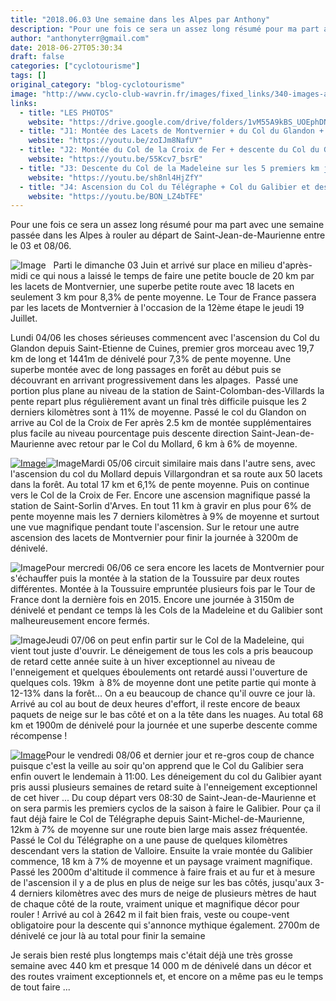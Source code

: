 ```yaml
---
title: "2018.06.03 Une semaine dans les Alpes par Anthony"
description: "Pour une fois ce sera un assez long résumé pour ma part avec une semaine passée dans les Alpes à rouler au départ de Saint-Jean-de-Maurienne entre le 03 et 08/06."
author: "anthonyterr@gmail.com"
date: 2018-06-27T05:30:34
draft: false
categories: ["cyclotourisme"]
tags: []
original_category: "blog-cyclotourisme"
image: "http://www.cyclo-club-wavrin.fr/images/fixed_links/340-images-adf93afe-w564-h752-no.jpg"
links:
  - title: "LES PHOTOS"
    website: "https://drive.google.com/drive/folders/1vM55A9kBS_UOEphDNY5bNE-MwP1Gsoxn?usp=sharing"
  - title: "J1: Montée des Lacets de Montvernier + du Col du Glandon + descente du Col de la Croix de Fer"
    website: "https://youtu.be/zoIJm8NafUY"
  - title: "J2: Montée du Col de la Croix de Fer + descente du Col du Glandon"
    website: "https://youtu.be/55Kcv7_bsrE"
  - title: "J3: Descente du Col de la Madeleine sur les 5 premiers km jusqu'à la station de Saint-François Longchamp"
    website: "https://youtu.be/sh8nl4HjZfY"
  - title: "J4: Ascension du Col du Télégraphe + Col du Galibier et descente du Col du Galibier sur les 8 premiers kilomètres."
    website: "https://youtu.be/BON_LZ4bTFE"
---
```


Pour une fois ce sera un assez long résumé pour ma part avec une semaine passée dans les Alpes à rouler au départ de Saint-Jean-de-Maurienne entre le 03 et 08/06.

<!--more-->

![Image](http://www.cyclo-club-wavrin.fr/images/fixed_links/340-fulltext-adf93afe-w564-h752-no.jpg)
 
Parti le dimanche 03 Juin et arrivé sur place en milieu d'après-midi ce qui nous a laissé le temps de faire une petite boucle de 20 km par les lacets de Montvernier, une superbe petite route avec 18 lacets en seulement 3 km pour 8,3% de pente moyenne. Le Tour de France passera par les lacets de Montvernier à l'occasion de la 12ème étape le jeudi 19 Juillet.

Lundi 04/06 les choses sérieuses commencent avec l'ascension du Col du Glandon depuis Saint-Etienne de Cuines, premier gros morceau avec 19,7 km de long et 1441m de dénivelé pour 7,3% de pente moyenne. Une superbe montée avec de long passages en forêt au début puis se découvrant en arrivant progressivement dans les alpages.  Passé une portion plus plane au niveau de la station de Saint-Colomban-des-Villards la pente repart plus régulièrement avant un final très difficile puisque les 2 derniers kilomètres sont à 11% de moyenne. Passé le col du Glandon on arrive au Col de la Croix de Fer après 2.5 km de montée supplémentaires plus facile au niveau pourcentage puis descente direction Saint-Jean-de-Maurienne avec retour par le Col du Mollard, 6 km à 6% de moyenne.

[![Image](https://lh6.googleusercontent.com/Dcy8iAa2S6pO_CF78tCe7zKWgsnmRK4zQQ7B5b8gE3re5b0xOxMuPzwRgzsXrurXUWmcwT2aNWHLj3SbXs3Y=w1920-h898-rw)](https://lh6.googleusercontent.com/Dcy8iAa2S6pO_CF78tCe7zKWgsnmRK4zQQ7B5b8gE3re5b0xOxMuPzwRgzsXrurXUWmcwT2aNWHLj3SbXs3Y=w1920-h898-rw)![Image](http://www.cyclo-club-wavrin.fr/images/fixed_links/340-fulltext-dbb62735-w1002-h752-no.jpg)Mardi 05/06 circuit similaire mais dans l'autre sens, avec l'ascension du col du Mollard depuis Villargondran et sa route aux 50 lacets dans la forêt. Au total 17 km et 6,1% de pente moyenne. Puis on continue vers le Col de la Croix de Fer. Encore une ascension magnifique passé la station de Saint-Sorlin d'Arves. En tout 11 km à gravir en plus pour 6% de pente moyenne mais les 7 derniers kilomètres à 9% de moyenne et surtout une vue magnifique pendant toute l'ascension. Sur le retour une autre ascension des lacets de Montvernier pour finir la journée à 3200m de dénivelé.

![Image](http://www.cyclo-club-wavrin.fr/images/fixed_links/340-fulltext-b378d78c-w1002-h752-no.jpg)Pour mercredi 06/06 ce sera encore les lacets de Montvernier pour s'échauffer puis la montée à la station de la Toussuire par deux routes différentes. Montée à la Toussuire empruntée plusieurs fois par le Tour de France dont la dernière fois en 2015. Encore une journée à 3150m de dénivelé et pendant ce temps là les Cols de la Madeleine et du Galibier sont malheureusement encore fermés.

![Image](http://www.cyclo-club-wavrin.fr/images/fixed_links/340-fulltext-5928b3d7-w1002-h752-no.jpg)Jeudi 07/06 on peut enfin partir sur le Col de la Madeleine, qui vient tout juste d'ouvrir. Le déneigement de tous les cols a pris beaucoup de retard cette année suite à un hiver exceptionnel au niveau de l'enneigement et quelques éboulements ont retardé aussi l'ouverture de quelques cols. 19km  à 8% de moyenne dont une petite partie qui monte à 12-13% dans la forêt... On a eu beaucoup de chance qu'il ouvre ce jour là. Arrivé au col au bout de deux heures d'effort, il reste encore de beaux paquets de neige sur le bas côté et on a la tête dans les nuages. Au total 68 km et 1900m de dénivelé pour la journée et une superbe descente comme récompense !

[![Image](http://www.cyclo-club-wavrin.fr/images/fixed_links/340-fulltext-ff6b114f-w1002-h752-no.jpg)](https://lh3.googleusercontent.com/17Lt4ziP7Kq7gGbdb3HmBE1ALFvXz1FOZSI59TBNXAzhRwYyFvRk_I_gXWLK8-ebnmFNd7X1mfkKiWPGdjG7=w1920-h898-rw)Pour le vendredi 08/06 et dernier jour et re-gros coup de chance puisque c'est la veille au soir qu'on apprend que le Col du Galibier sera enfin ouvert le lendemain à 11:00. Les déneigement du col du Galibier ayant pris aussi plusieurs semaines de retard suite à l'enneigement exceptionnel de cet hiver ... Du coup départ vers 08:30 de Saint-Jean-de-Maurienne et on sera parmis les premiers cyclos de la saison à faire le Galibier. Pour ça il faut déjà faire le Col de Télégraphe depuis Saint-Michel-de-Maurienne, 12km à 7% de moyenne sur une route bien large mais assez fréquentée. Passé le Col du Télégraphe on a une pause de quelques kilomètres descendant vers la station de Valloire. Ensuite la vraie montée du Galibier commence, 18 km à 7% de moyenne et un paysage vraiment magnifique. Passé les 2000m d'altitude il commence à faire frais et au fur et à mesure de l'ascension il y a de plus en plus de neige sur les bas côtés, jusqu'aux 3-4 derniers kilomètres avec des murs de neige de plusieurs mètres de haut de chaque côté de la route, vraiment unique et magnifique décor pour rouler ! Arrivé au col à 2642 m il fait bien frais, veste ou coupe-vent obligatoire pour la descente qui s'annonce mythique également. 2700m de dénivelé ce jour là au total pour finir la semaine 

Je serais bien resté plus longtemps mais c'était déjà une très grosse semaine avec 440 km et presque 14 000 m de dénivelé dans un décor et des routes vraiment exceptionnels et, et encore on a même pas eu le temps de tout faire ...